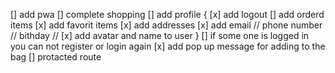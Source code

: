 [] add pwa
[] complete shopping
[] add profile {
[x] add logout
[] add orderd items
[x] add favorit items
[x] add addresses
[x] add email // phone number // bithday //
[x] add avatar and name to user
}
[] if some one is logged in you can not register or login again
[x] add pop up message for adding to the bag
[] protacted route
